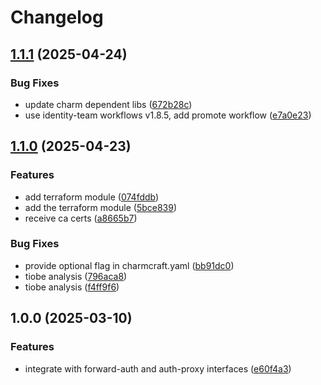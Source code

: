 # Changelog

## [1.1.1](https://github.com/canonical/oauth2-proxy-k8s-operator/compare/v1.1.0...v1.1.1) (2025-04-24)


### Bug Fixes

* update charm dependent libs ([672b28c](https://github.com/canonical/oauth2-proxy-k8s-operator/commit/672b28ca1d1d0ff18d3b14b11dea2f8f878d5da5))
* use identity-team workflows v1.8.5, add promote workflow ([e7a0e23](https://github.com/canonical/oauth2-proxy-k8s-operator/commit/e7a0e232a0ae94093ace0b9d27036634f4dbcdc8))

## [1.1.0](https://github.com/canonical/oauth2-proxy-k8s-operator/compare/v1.0.0...v1.1.0) (2025-04-23)


### Features

* add terraform module ([074fddb](https://github.com/canonical/oauth2-proxy-k8s-operator/commit/074fddbe66ef8d096a802336fb45d3631a58c18d))
* add the terraform module ([5bce839](https://github.com/canonical/oauth2-proxy-k8s-operator/commit/5bce839c55e599dd998c37dd66374ada45802861))
* receive ca certs ([a8665b7](https://github.com/canonical/oauth2-proxy-k8s-operator/commit/a8665b77696e7ea170eee11ab6837c00b5bb4fb4))


### Bug Fixes

* provide optional flag in charmcraft.yaml ([bb91dc0](https://github.com/canonical/oauth2-proxy-k8s-operator/commit/bb91dc0c62403ee91fc2e33e6c05227a05275abf))
* tiobe analysis ([796aca8](https://github.com/canonical/oauth2-proxy-k8s-operator/commit/796aca85062b91a1990ebf036b140d4952607f5a))
* tiobe analysis ([f4ff9f6](https://github.com/canonical/oauth2-proxy-k8s-operator/commit/f4ff9f6ab68eaa804d4b3f104ddd527cb65425a9))

## 1.0.0 (2025-03-10)


### Features

* integrate with forward-auth and auth-proxy interfaces ([e60f4a3](https://github.com/canonical/oauth2-proxy-k8s-operator/commit/e60f4a3be8a7b693cfaa793a1ab673418825ca4b))

